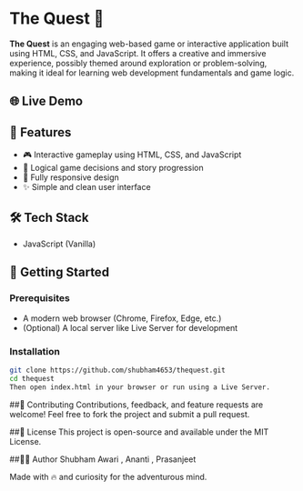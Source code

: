 # The Quest 🧭

**The Quest** is an engaging web-based game or interactive application built using HTML, CSS, and JavaScript. It offers a creative and immersive experience, possibly themed around exploration or problem-solving, making it ideal for learning web development fundamentals and game logic.


## 🌐 Live Demo

> 

## 🧩 Features

- 🎮 Interactive gameplay using HTML, CSS, and JavaScript
- 🧠 Logical game decisions and story progression
- 📱 Fully responsive design
- ✨ Simple and clean user interface

## 🛠️ Tech Stack
- JavaScript (Vanilla)

## 🚀 Getting Started

### Prerequisites

- A modern web browser (Chrome, Firefox, Edge, etc.)
- (Optional) A local server like Live Server for development

### Installation

```bash
git clone https://github.com/shubham4653/thequest.git
cd thequest
Then open index.html in your browser or run using a Live Server.
```

##🙌 Contributing
Contributions, feedback, and feature requests are welcome! Feel free to fork the project and submit a pull request.

##📄 License
This project is open-source and available under the MIT License.

##👨‍💻 Author
Shubham Awari , Ananti , Prasanjeet

Made with 🔥 and curiosity for the adventurous mind.
